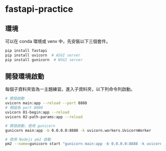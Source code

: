# fastapi-practice

## 環境

可以在 conda 環境或 venv 中，先安裝以下三個套件。

```sh
pip install fastapi
pip install uvicorn  # ASGI server
pip install gunicorn  # WSGI server
```

## 開發環境啟動

每個子資料夾皆為一主題練習。進入子資料夾，以下列命令列啟動。

```sh
# 開發啟動
uvicorn main:app --reload --port 8888
# 預設為 port 8000
uvicorn 01-begin:app --reload
uvicorn 02-path-params:app --reload

# 開發啟動，使用 gunicorn
gunicorn main:app -b 0.0.0.0:8888 -k uvicorn.workers.UvicornWorker

# 使用 Nodejs pm2 啟動
pm2 --name=gunicorn start "gunicorn main:app -b 0.0.0.0:8888 -k uvicorn.workers.UvicornWorker"
```
